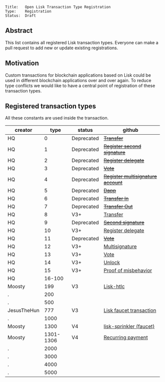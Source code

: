 
```
Title:   Open Lisk Transaction Type Registration
Type:    Registration
Status:  Draft
```

## Abstract

This list contains all registered Lisk transaction types. Everyone can 
make a pull request to add new or update existing registrations.

## Motivation

Custom transactions for blockchain applications based on Lisk could be used in different blockchain applications
over and over again. To reduce type conflicts we would like to have a central point of registration of these transaction types.

## Registered transaction types

All these constants are used inside the transaction.

creator     | type      | status      | github
------------|-----------|-------------|-----------------------------------
HQ          | 0         | Deprecated  | [~~Transfer~~](https://github.com/LiskHQ/lisk-sdk/tree/v2.3.8/elements/lisk-transactions/src)
HQ          | 1         | Deprecated  | [~~Register second signature~~](https://github.com/LiskHQ/lisk-sdk/tree/v2.3.8/elements/lisk-transactions/src)
HQ          | 2         | Deprecated  | [~~Register delegate~~](https://github.com/LiskHQ/lisk-sdk/tree/v2.3.8/elements/lisk-transactions/src)
HQ          | 3         | Deprecated  | [~~Vote~~](https://github.com/LiskHQ/lisk-sdk/tree/v2.3.8/elements/lisk-transactions/src)
HQ          | 4         | Deprecated  | [~~Register multisignature account~~](https://github.com/LiskHQ/lisk-sdk/tree/v2.3.8/elements/lisk-transactions/src)
HQ          | 5         | Deprecated  | [~~Dapp~~](https://github.com/LiskHQ/lisk-sdk/tree/v2.3.8/elements/lisk-transactions/src)
HQ          | 6         | Deprecated  | [~~Transfer In~~](https://github.com/LiskHQ/lisk-sdk/tree/development/elements/lisk-transactions/src)
HQ          | 7         | Deprecated  | [~~Transfer Out~~](https://github.com/LiskHQ/lisk-sdk/tree/development/elements/lisk-transactions/src)
HQ          | 8         | V3+         | [Transfer](https://github.com/LiskHQ/lisk-sdk/tree/development/elements/lisk-transactions/src)
HQ          | 9         | Deprecated  | [~~Second signature~~](https://github.com/LiskHQ/lisk-sdk/tree/v3.0.2/elements/lisk-transactions/src)
HQ          | 10        | V3+         | [Register delegate](https://github.com/LiskHQ/lisk-sdk/tree/development/elements/lisk-transactions/src)
HQ          | 11        | Deprecated  | [~~Vote~~](https://github.com/LiskHQ/lisk-sdk/tree/v3.0.2/elements/lisk-transactions/src)
HQ          | 12        | V3+         | [Multisignature](https://github.com/LiskHQ/lisk-sdk/tree/development/elements/lisk-transactions/src)
HQ          | 13        | V3+         | [Vote](https://github.com/LiskHQ/lisk-sdk/tree/development/elements/lisk-transactions/src)
HQ          | 14        | V3+         | [Unlock](https://github.com/LiskHQ/lisk-sdk/tree/development/elements/lisk-transactions/src)
HQ          | 15        | V3+         | [Proof of misbehavior](https://github.com/LiskHQ/lisk-sdk/tree/development/elements/lisk-transactions/src)
HQ          | 16-100    |             | 
Moosty      | 199       | V3          | [Lisk-htlc](https://github.com/moosty/lisk-htlc#readme)
.           | 200       |             |
.           | 500       |             |
JesusTheHun | 777       | V3          | [Lisk faucet transaction](https://github.com/JesusTheHun/lisk-transaction-faucet) 
.           | 1000      |             |
Moosty      | 1300      | V4          | [lisk-sprinkler (faucet)](https://github.com/Moosty/lisk-sprinkler)
Moosty      | 1301-1306 | V4          | [Recurring payment](https://github.com/Moosty/lisk-recurring-payment)
.           | 2000      |             | 
.           | 3000      |             | 
.           | 4000      |             | 
.           | 5000      |             | 

